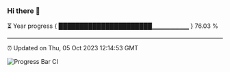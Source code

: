 ### Hi there 👋

⏳ Year progress { ██████████████████████▁▁▁▁▁▁▁▁ } 76.03 %

---

⏰ Updated on Thu, 05 Oct 2023 12:14:53 GMT

![Progress Bar CI](https://github.com/Shyam-Makwana/GitHub-Actions-Demo/workflows/Progress%20Bar%20CI/badge.svg)
